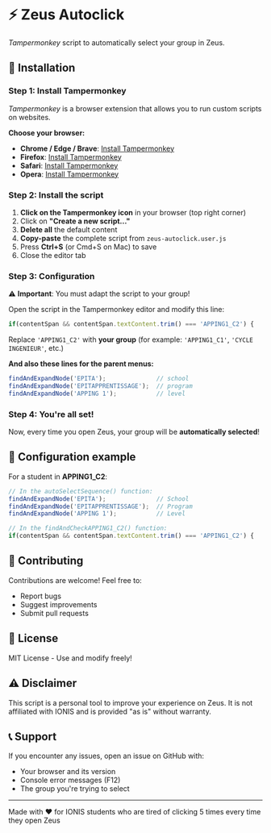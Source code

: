 # ⚡ Zeus Autoclick
_Tampermonkey_ script to automatically select your group in Zeus.

## 🚀 Installation

### Step 1: Install Tampermonkey
_Tampermonkey_ is a browser extension that allows you to run custom scripts on websites.

**Choose your browser:**
- **Chrome / Edge / Brave**: [Install Tampermonkey](https://chrome.google.com/webstore/detail/tampermonkey/dhdgffkkebhmkfjojejmpbldmpobfkfo)
- **Firefox**: [Install Tampermonkey](https://addons.mozilla.org/en-US/firefox/addon/tampermonkey/)
- **Safari**: [Install Tampermonkey](https://apps.apple.com/app/tampermonkey/id1482490089)
- **Opera**: [Install Tampermonkey](https://addons.opera.com/extensions/details/tampermonkey-beta/)

### Step 2: Install the script
1. **Click on the Tampermonkey icon** in your browser (top right corner)
2. Click on **"Create a new script..."**
3. **Delete all** the default content
4. **Copy-paste** the complete script from `zeus-autoclick.user.js`
5. Press **Ctrl+S** (or Cmd+S on Mac) to save
6. Close the editor tab

### Step 3: Configuration
⚠️ **Important**: You must adapt the script to your group!

Open the script in the Tampermonkey editor and modify this line:
```javascript
if(contentSpan && contentSpan.textContent.trim() === 'APPING1_C2') {
```
Replace `'APPING1_C2'` with **your group** (for example: `'APPING1_C1'`, `'CYCLE INGENIEUR'`, etc.)

**And also these lines for the parent menus:**
```javascript
findAndExpandNode('EPITA');              // school
findAndExpandNode('EPITAPPRENTISSAGE');  // program
findAndExpandNode('APPING 1');           // level
```

### Step 4: You're all set!
Now, every time you open Zeus, your group will be **automatically selected**!

## 📝 Configuration example
For a student in **APPING1_C2**:
```javascript
// In the autoSelectSequence() function:
findAndExpandNode('EPITA');              // School
findAndExpandNode('EPITAPPRENTISSAGE');  // Program
findAndExpandNode('APPING 1');           // Level

// In the findAndCheckAPPING1_C2() function:
if(contentSpan && contentSpan.textContent.trim() === 'APPING1_C2') {
```

## 🤝 Contributing
Contributions are welcome! Feel free to:
- Report bugs
- Suggest improvements
- Submit pull requests

## 📜 License
MIT License - Use and modify freely!

## ⚠️ Disclaimer
This script is a personal tool to improve your experience on Zeus. It is not affiliated with IONIS and is provided "as is" without warranty.

## 📞 Support
If you encounter any issues, open an issue on GitHub with:
- Your browser and its version
- Console error messages (F12)
- The group you're trying to select

---
Made with ❤️ for IONIS students who are tired of clicking 5 times every time they open Zeus
